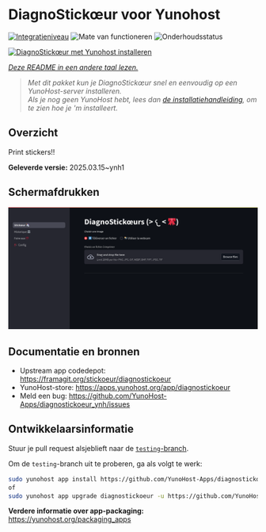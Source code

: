 <!--
NB: Deze README is automatisch gegenereerd door <https://github.com/YunoHost/apps/tree/master/tools/readme_generator>
Hij mag NIET handmatig aangepast worden.
-->

# DiagnoStickœur voor Yunohost

[![Integratieniveau](https://apps.yunohost.org/badge/integration/diagnostickoeur)](https://ci-apps.yunohost.org/ci/apps/diagnostickoeur/)
![Mate van functioneren](https://apps.yunohost.org/badge/state/diagnostickoeur)
![Onderhoudsstatus](https://apps.yunohost.org/badge/maintained/diagnostickoeur)

[![DiagnoStickœur met Yunohost installeren](https://install-app.yunohost.org/install-with-yunohost.svg)](https://install-app.yunohost.org/?app=diagnostickoeur)

*[Deze README in een andere taal lezen.](./ALL_README.md)*

> *Met dit pakket kun je DiagnoStickœur snel en eenvoudig op een YunoHost-server installeren.*  
> *Als je nog geen YunoHost hebt, lees dan [de installatiehandleiding](https://yunohost.org/install), om te zien hoe je 'm installeert.*

## Overzicht

Print stickers!!


**Geleverde versie:** 2025.03.15~ynh1

## Schermafdrukken

![Schermafdrukken van DiagnoStickœur](./doc/screenshots/screenshot.png)

## Documentatie en bronnen

- Upstream app codedepot: <https://framagit.org/stickoeur/diagnostickoeur>
- YunoHost-store: <https://apps.yunohost.org/app/diagnostickoeur>
- Meld een bug: <https://github.com/YunoHost-Apps/diagnostickoeur_ynh/issues>

## Ontwikkelaarsinformatie

Stuur je pull request alsjeblieft naar de [`testing`-branch](https://github.com/YunoHost-Apps/diagnostickoeur_ynh/tree/testing).

Om de `testing`-branch uit te proberen, ga als volgt te werk:

```bash
sudo yunohost app install https://github.com/YunoHost-Apps/diagnostickoeur_ynh/tree/testing --debug
of
sudo yunohost app upgrade diagnostickoeur -u https://github.com/YunoHost-Apps/diagnostickoeur_ynh/tree/testing --debug
```

**Verdere informatie over app-packaging:** <https://yunohost.org/packaging_apps>
